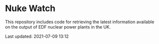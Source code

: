 # Nuke Watch

This repository includes code for retrieving the latest information available on the output of EDF nuclear power plants in the UK.

Last updated: 2021-07-09 13:12
